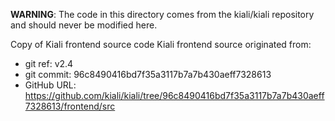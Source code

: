 **WARNING**: The code in this directory comes from the kiali/kiali repository and should never be modified here.

Copy of Kiali frontend source code
Kiali frontend source originated from:
* git ref:    v2.4
* git commit: 96c8490416bd7f35a3117b7a7b430aeff7328613
* GitHub URL: https://github.com/kiali/kiali/tree/96c8490416bd7f35a3117b7a7b430aeff7328613/frontend/src
